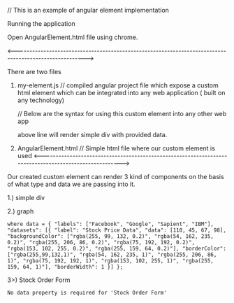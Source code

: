// This is an example of angular element implementation

Running the application

Open AngularElement.html file using chrome.

<------------------------------------------------------------------------------------------------------->

There are two files 

1.  my-element.js // compiled angular project file which expose a custom html element which can be integrated into any web application ( built on any technology)

    // Below are the syntax for using this custom element into any other web app
    <my-element type="<type of what functionality we want to render>" data="<required data to execute or render our own created element>"></my-element>


    <my-element type="simpleDiv" data="This is a simple message"></my-element>
    above line will render simple div with provided data. 

2.  AngularElement.html // Simple html file where our custom element is used
<------------------------------------------------------------------------------------------------------->

Our created custom element can render 3 kind of components on the basis of what type and data we are passing into it. 

1.) simple div 
    <my-element type="simpleDiv" data="This is a simple message"></my-element>

2.) graph 
    <my-element type="bargraph" data="data"></my-element>

    where data = { "labels": ["Facebook", "Google", "Sapient", "IBM"], "datasets": [{ "label": "Stock Price Data", "data": [110, 45, 67, 98], "backgroundColor": ["rgba(255, 99, 132, 0.2)", "rgba(54, 162, 235, 0.2)", "rgba(255, 206, 86, 0.2)", "rgba(75, 192, 192, 0.2)", "rgba(153, 102, 255, 0.2)", "rgba(255, 159, 64, 0.2)"], "borderColor": ["rgba(255,99,132,1)", "rgba(54, 162, 235, 1)", "rgba(255, 206, 86, 1)", "rgba(75, 192, 192, 1)", "rgba(153, 102, 255, 1)", "rgba(255, 159, 64, 1)"], "borderWidth": 1 }] };

3>) Stock Order Form
    <my-element type="form"></my-element>

    No data property is required for 'Stock Order Form'